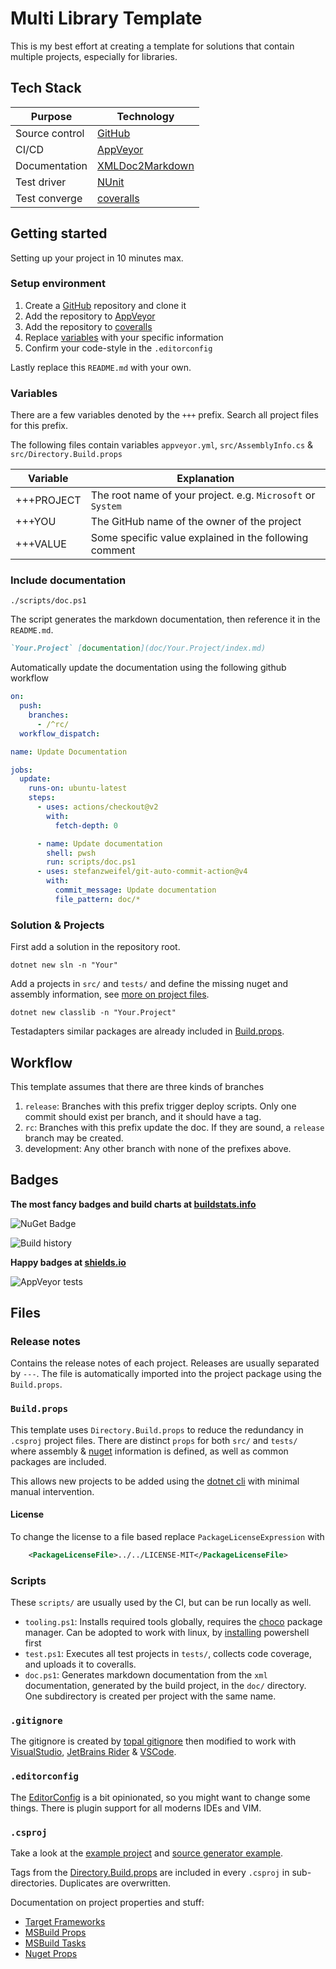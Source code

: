 # Multi Library Template

This is my best effort at creating a template for solutions that contain multiple projects, especially for libraries.

## Tech Stack

| Purpose        | Technology                                                        |
| -------------- | ----------------------------------------------------------------- |
| Source control | [GitHub](https://github.com)                                      |
| CI/CD          | [AppVeyor](https://ci.appveyor.com/)                              |
| Documentation  | [XMLDoc2Markdown](https://charlesdevandiere.github.io/xmldoc2md/) |
| Test driver    | [NUnit](https://docs.nunit.org/)                                  |
| Test converge  | [coveralls](https://coveralls.io)                                 |

## Getting started

Setting up your project in 10 minutes max.

### Setup environment

1. Create a [GitHub](https://github.com) repository and clone it
2. Add the repository to [AppVeyor](https://ci.appveyor.com/)
3. Add the repository to [coveralls](https://coveralls.io)
4. Replace [variables](#variables) with your specific information
5. Confirm your code-style in the `.editorconfig`

Lastly replace this `README.md` with your own.

### Variables

There are a few variables denoted by the `+++` prefix. Search all project files for this prefix.

The following files contain variables `appveyor.yml`, `src/AssemblyInfo.cs` & `src/Directory.Build.props`

| Variable   | Explanation                                                 |
| ---------- | ----------------------------------------------------------- |
| +++PROJECT | The root name of your project. e.g. `Microsoft` or `System` |
| +++YOU     | The GitHub name of the owner of the project                 |
| +++VALUE   | Some specific value explained in the following comment      |

### Include documentation

```pwsh
./scripts/doc.ps1
```

The script generates the markdown documentation, then reference it in the `README.md`.

```md
`Your.Project` [documentation](doc/Your.Project/index.md)
```

Automatically update the documentation using the following github workflow
```yml
on:
  push:
    branches:
      - /^rc/
  workflow_dispatch:

name: Update Documentation

jobs:
  update:
    runs-on: ubuntu-latest
    steps:
      - uses: actions/checkout@v2
        with:
          fetch-depth: 0

      - name: Update documentation
        shell: pwsh
        run: scripts/doc.ps1
      - uses: stefanzweifel/git-auto-commit-action@v4
        with:
          commit_message: Update documentation
          file_pattern: doc/*

```

### Solution & Projects

First add a solution in the repository root.
```pwsh
dotnet new sln -n "Your"
```

Add a projects in `src/` and `tests/` and define the missing nuget and assembly information, see [more on project files](#csproj).
```pwsh
dotnet new classlib -n "Your.Project"
```
Testadapters similar packages are already included in [Build.props](tests/Directory.Build.props).

## Workflow

This template assumes that there are three kinds of branches
1. `release`: Branches with this prefix trigger deploy scripts. Only one commit should exist per branch, and it should have a tag.
2. `rc`: Branches with this prefix update the doc. If they are sound, a `release` branch may be created.
3. development: Any other branch with none of the prefixes above.

## Badges

**The most fancy badges and build charts at [buildstats.info](https://buildstats.info)**

![NuGet Badge](https://buildstats.info/nuget/Rustic.Memory)

![Build history](https://buildstats.info/appveyor/chart/ProphetLamb/rustic-sharp/?branch=master)

**Happy badges at [shields.io](shields.io)**

![AppVeyor tests](https://img.shields.io/appveyor/tests/ProphetLamb/rustic-sharp)


## Files

### Release notes

Contains the release notes of each project. Releases are usually separated by `---`. The file is automatically imported into the project package using the `Build.props`.

### `Build.props`

This template uses `Directory.Build.props` to reduce the redundancy in `.csproj` project files. There are distinct `props` for both `src/` and `tests/` where assembly & [nuget](nuget.org) information is defined, as well as common packages are included.

This allows new projects to be added using the [dotnet cli](https://docs.microsoft.com/en-us/dotnet/core/tools/) with minimal manual intervention.

#### License

To change the license to a file based replace `PackageLicenseExpression` with
```xml
    <PackageLicenseFile>../../LICENSE-MIT</PackageLicenseFile>
```

### Scripts

These `scripts/` are usually used by the CI, but can be run locally as well.

- `tooling.ps1`: Installs required tools globally, requires the [choco](https://chocolatey.org/) package manager. Can be adopted to work with linux, by [installing](https://docs.microsoft.com/en-us/powershell/scripting/install/install-debian) powershell first
- `test.ps1`: Executes all test projects in `tests/`, collects code coverage, and uploads it to coveralls.
- `doc.ps1`: Generates markdown documentation from the `xml` documentation, generated by the build project, in the `doc/` directory. One subdirectory is created per project with the same name.

### `.gitignore`

The gitignore is created by [topal gitignore](https://www.toptal.com/developers/gitignore/api/visualstudio,visualstudiocode,rider) then modified to work with [VisualStudio](https://visualstudio.microsoft.com/), [JetBrains Rider](https://www.jetbrains.com/rider/) & [VSCode](https://code.visualstudio.com/).

### `.editorconfig`

The [EditorConfig](https://editorconfig.org) is a bit opinionated, so you might want to change some things. There is plugin support for all moderns IDEs and VIM.

### `.csproj`

Take a look at the [example project](src/Your.Project/Your.Project.csproj) and [source generator example](src/Your.Generator/Your.Generator.csproj).

Tags from the [Directory.Build.props](src/Directory.Build.props) are included in every `.csproj` in sub-directories. Duplicates are overwritten.

Documentation on project properties and stuff:

- [Target Frameworks](https://docs.microsoft.com/en-us/dotnet/standard/frameworks)
- [MSBuild Props](https://docs.microsoft.com/en-us/visualstudio/msbuild/common-msbuild-project-properties)
- [MSBuild Tasks](https://docs.microsoft.com/en-us/visualstudio/msbuild/msbuild-task-reference)
- [Nuget Props](https://docs.microsoft.com/en-us/dotnet/core/project-sdk/msbuild-props#nuget-metadata-properties)
